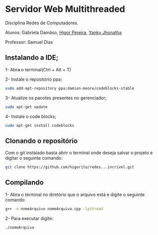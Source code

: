 # Servidor Web Multithreaded
Disciplina Redes de Computadores.

Alunos: Gabriela Damâso, [Higor Pereira](https://github.com/higorito), [Yanky Jhonatha](https://github.com/Jhonatha1)

Professor: Samuel Dias

## Instalando a IDE;
1- Abra o terminal(Ctrl + Alt + T)

2- Instale o repositório ppa;
```bash
sudo add-apt-repository ppa:damien-moore/codeblocks-stable
```

3- Atualize os pacotes presentes no gerenciador;
```bash
sudo apt-get update
```

4- Instale o code blocks;
```bash
sudo apt-get install codeblocks
```

## Clonando o repositório
Com o git instalado basta abrir o terminal onde deseja salvar o projeto e digitar o seguinte comando:
```bash
git clone https://github.com/higorito/redes...incrivel.git
```
## Compilando
1- Abra o terminal no diretório que o arquivo está e digite o seguinte comando:
```bash
g++ -o nomeArquivo nomeArquivo.cpp -lpthread
```
2- Para executar digite:
```bash
./nomeArquivo
```
